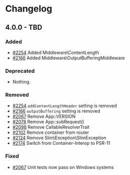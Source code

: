 # Changelog


## 4.0.0 - TBD

### Added

- [#2254](https://github.com/slimphp/Slim/pull/2254) Added Middleware\ContentLength
- [#2166](https://github.com/slimphp/Slim/pull/2166) Added Middleware\OutputBufferingMiddleware

### Deprecated

- Nothing.

### Removed

- [#2254](https://github.com/slimphp/Slim/pull/2254) `addContentLengthHeader` setting is removed
- [#2166](https://github.com/slimphp/Slim/pull/2166) `outputBuffering` setting is removed
- [#2067](https://github.com/slimphp/Slim/pull/2067) Remove App::VERSION
- [#2078](https://github.com/slimphp/Slim/pull/2078) Remove App::subRequest()
- [#2098](https://github.com/slimphp/Slim/pull/2098) Remove CallableResolverTrait
- [#2102](https://github.com/slimphp/Slim/pull/2102) Remove container from router
- [#2124](https://github.com/slimphp/Slim/pull/2124) Remove Slim\Exception\SlimException
- [#2174](https://github.com/slimphp/Slim/pull/2174) Switch from Container-Interop to PSR-11

### Fixed

- [#2067](https://github.com/slimphp/Slim/pull/2067) Unit tests now pass on Windows systems

